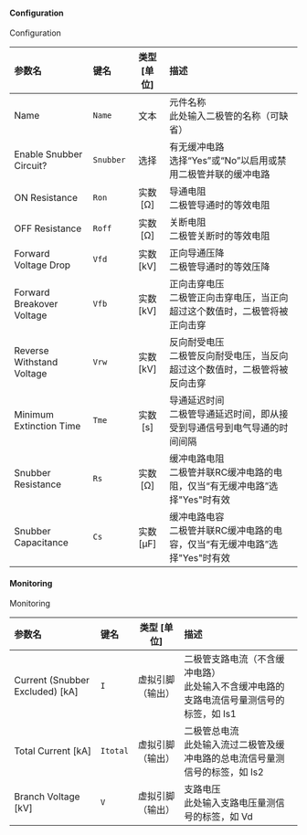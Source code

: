 <!--
DO NOT EDIT THIS FILE DIRECTLY.
This file is generated by tools/comp-docs.js.
All changes will be overwritten by regeneration.
-->

<slot class="model-parameters">

#### Configuration

Configuration

| 参数名 | 键名 | 类型 [单位] | 描述 |
|:------ |:---- |:-----------:|:---- |
| Name | `Name` | 文本 | 元件名称<br/>此处输入二极管的名称（可缺省） |
| Enable Snubber Circuit? | `Snubber` | 选择 | 有无缓冲电路<br/>选择“Yes”或“No”以启用或禁用二极管并联的缓冲电路 |
| ON Resistance | `Ron` | 实数 [Ω] | 导通电阻<br/>二极管导通时的等效电阻 |
| OFF Resistance | `Roff` | 实数 [Ω] | 关断电阻<br/>二极管关断时的等效电阻 |
| Forward Voltage Drop | `Vfd` | 实数 [kV] | 正向导通压降<br/>二极管导通时的等效压降 |
| Forward Breakover Voltage | `Vfb` | 实数 [kV] | 正向击穿电压<br/>二极管正向击穿电压，当正向超过这个数值时，二极管将被正向击穿 |
| Reverse Withstand Voltage | `Vrw` | 实数 [kV] | 反向耐受电压<br/>二极管反向耐受电压，当反向超过这个数值时，二极管将被反向击穿 |
| Minimum Extinction Time | `Tme` | 实数 [s] | 导通延迟时间<br/>二极管导通延迟时间，即从接受到导通信号到电气导通的时间间隔 |
| Snubber Resistance | `Rs` | 实数 [Ω] | 缓冲电路电阻<br/>二极管并联RC缓冲电路的电阻，仅当“有无缓冲电路”选择"Yes"时有效 |
| Snubber Capacitance | `Cs` | 实数 [μF] | 缓冲电路电容<br/>二极管并联RC缓冲电路的电容，仅当“有无缓冲电路”选择"Yes"时有效 |

#### Monitoring

Monitoring

| 参数名 | 键名 | 类型 [单位] | 描述 |
|:------ |:---- |:-----------:|:---- |
| Current \(Snubber Excluded\) \[kA\] | `I` | 虚拟引脚（输出） | 二极管支路电流（不含缓冲电路）<br/>此处输入不含缓冲电路的支路电流信号量测信号的标签，如 Is1 |
| Total Current \[kA\] | `Itotal` | 虚拟引脚（输出） | 二极管总电流<br/>此处输入流过二极管及缓冲电路的总电流信号量测信号的标签，如 Is2 |
| Branch Voltage \[kV\] | `V` | 虚拟引脚（输出） | 支路电压<br/>此处输入支路电压量测信号的标签，如 Vd |


</slot>
